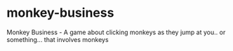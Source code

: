 monkey-business
===============

Monkey Business - A game about clicking monkeys as they jump at you.. or something... that involves monkeys
